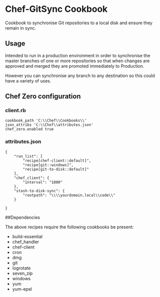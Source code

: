 # Chef-GitSync Cookbook

Cookbook to synchronise Git repositories to a local disk and ensure they remain in sync.

## Usage

Intended to run in a production environment in order to synchronise the master branches of one or more repositories so that when changes are approved and merged they are promoted immediately to Production.

However you can synchronise any branch to any destination so this could have a variety of uses.

## Chef Zero configuration

### client.rb

```
cookbook_path 'C:\\Chef\\Cookbooks\\'
json_attribs 'C:\\Chef\\attributes.json'
chef_zero.enabled true
```

### attributes.json

```
{
	"run_list": [
		"recipe[chef-client::default]",
		"recipe[git::windows]",
		"recipe[git-to-disk::default]"
	],
	"chef_client": {
		"interval": "1800"
	},
	"stash-to-disk-sync": {
		"rootpath": "\\\\yourdomain.local\\code\\"
	}
		
}
```

##Dependencies

The above recipes require the following cookbooks be present:

- build-essential
- chef_handler
- chef-client
- cron
- dmg
- git
- logrotate
- seven_zip
- windows
- yum
- yum-epel
